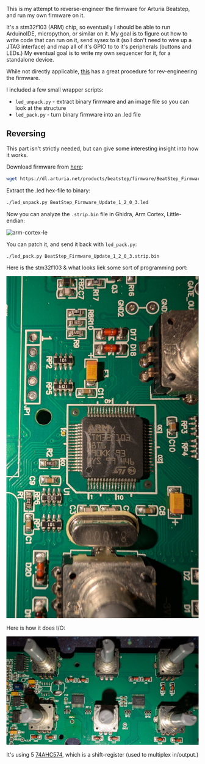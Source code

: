 This is my attempt to reverse-engineer the firmware for Arturia Beatstep, and run my own firmware on it.

It's a stm32f103 (ARM) chip, so eventually I should be able to run ArduinoIDE, micropython, or similar on it. My goal is to figure out how to write code that can run on it, send sysex to it (so I don't need to wire up a JTAG interface) and map all of it's GPIO to to it's peripherals (buttons and LEDs.) My eventual goal is to write my own sequencer for it, for a standalone device.

While not directly applicable, [this](https://dsgruss.com/notes/2020/10/02/keystep1.html) has a great procedure for rev-engineering the firmware.

I included a few small wrapper scripts:

- `led_unpack.py` - extract binary firmware and an image file so you can look at the structure
- `led_pack.py` - turn binary firmware into an .led file


## Reversing

This part isn't strictly needed, but can give some interesting insight into how it works.

Download firmware from [here](https://www.arturia.com/support/downloads-manuals):

```bash
wget https://dl.arturia.net/products/beatstep/firmware/BeatStep_Firmware_Update_1_2_0_3.led
```

Extract the .led hex-file to binary:

```bash
./led_unpack.py BeatStep_Firmware_Update_1_2_0_3.led
```

Now you can analyze the `.strip.bin` file in Ghidra, Arm Cortex, Little-endian:

![arm-cortex-le](https://dsgruss.com/assets/img/keystep/5-language-selection.png)


You can patch it, and send it back with `led_pack.py`:

```bash
./led_pack.py BeatStep_Firmware_Update_1_2_0_3.strip.bin
```

Here is the stm32f103 & what looks liek some sort of programming port:

![micro](images/micro.jpg)


Here is how it does I/O:

![micro](images/io.jpg)

It's using 5 [74AHC574](https://www.digikey.com/en/products/detail/texas-instruments/SN74AHC574NSR/1566887), which is a shift-register (used to multiplex in/output.)

